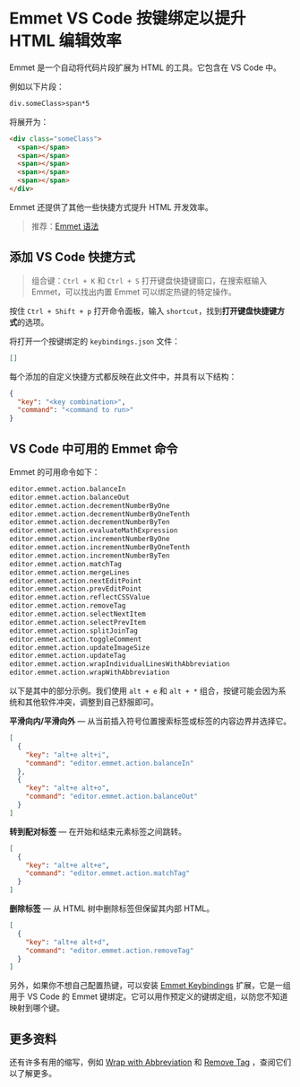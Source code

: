 # Emmet VS Code 按键绑定以提升 HTML 编辑效率

Emmet 是一个自动将代码片段扩展为 HTML 的工具。它包含在 VS Code 中。

例如以下片段：

```txt
div.someClass>span*5
```

将展开为：

```html
<div class="someClass">
  <span></span>
  <span></span>
  <span></span>
  <span></span>
  <span></span>
</div>
```

Emmet 还提供了其他一些快捷方式提升 HTML 开发效率。

> 推荐：[Emmet 语法](https://github.com/lio-zero/blog/blob/master/HTML/Emmet%20%E8%AF%AD%E6%B3%95.md)

## 添加 VS Code 快捷方式

> 组合键：`Ctrl + K` 和 `Ctrl + S` 打开键盘快捷键窗口，在搜索框输入 Emmet，可以找出内置 Emmet 可以绑定热键的特定操作。

按住 `Ctrl + Shift + p` 打开命令面板，输入 `shortcut`，找到**打开键盘快捷键方式**的选项。

将打开一个按键绑定的 `keybindings.json` 文件：

```json
[]
```

每个添加的自定义快捷方式都反映在此文件中，并具有以下结构：

```json
{
  "key": "<key combination>",
  "command": "<command to run>"
}
```

## VS Code 中可用的 Emmet 命令

Emmet 的可用命令如下：

```txt
editor.emmet.action.balanceIn
editor.emmet.action.balanceOut
editor.emmet.action.decrementNumberByOne
editor.emmet.action.decrementNumberByOneTenth
editor.emmet.action.decrementNumberByTen
editor.emmet.action.evaluateMathExpression
editor.emmet.action.incrementNumberByOne
editor.emmet.action.incrementNumberByOneTenth
editor.emmet.action.incrementNumberByTen
editor.emmet.action.matchTag
editor.emmet.action.mergeLines
editor.emmet.action.nextEditPoint
editor.emmet.action.prevEditPoint
editor.emmet.action.reflectCSSValue
editor.emmet.action.removeTag
editor.emmet.action.selectNextItem
editor.emmet.action.selectPrevItem
editor.emmet.action.splitJoinTag
editor.emmet.action.toggleComment
editor.emmet.action.updateImageSize
editor.emmet.action.updateTag
editor.emmet.action.wrapIndividualLinesWithAbbreviation
editor.emmet.action.wrapWithAbbreviation
```

以下是其中的部分示例。我们使用 `alt + e` 和 `alt + *` 组合，按键可能会因为系统和其他软件冲突，调整到自己舒服即可。

**平滑向内/平滑向外** — 从当前插入符号位置搜索标签或标签的内容边界并选择它。

```json
[
  {
    "key": "alt+e alt+i",
    "command": "editor.emmet.action.balanceIn"
  },
  {
    "key": "alt+e alt+o",
    "command": "editor.emmet.action.balanceOut"
  }
]
```

**转到配对标签** — 在开始和结束元素标签之间跳转。

```json
[
  {
    "key": "alt+e alt+e",
    "command": "editor.emmet.action.matchTag"
  }
]
```

**删除标签** — 从 HTML 树中删除标签但保留其内部 HTML。

```json
[
  {
    "key": "alt+e alt+d",
    "command": "editor.emmet.action.removeTag"
  }
]
```

另外，如果你不想自己配置热键，可以安装 [Emmet Keybindings](https://marketplace.visualstudio.com/items?itemName=agutierrezr.emmet-keybindings) 扩展，它是一组用于 VS Code 的 Emmet 键绑定。它可以用作预定义的键绑定组，以防您不知道映射到哪个键。

## 更多资料

还有许多有用的缩写，例如 [Wrap with Abbreviation](https://docs.emmet.io/actions/wrap-with-abbreviation/) 和 [Remove Tag](https://docs.emmet.io/actions/remove-tag/) ，查阅它们以了解更多。
